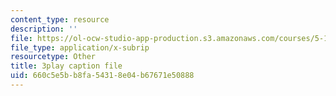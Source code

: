 ```yaml
---
content_type: resource
description: ''
file: https://ol-ocw-studio-app-production.s3.amazonaws.com/courses/5-111sc-principles-of-chemical-science-fall-2014/660c5e5bb8fa54318e04b67671e50888_pJdUR2uak2s.vtt
file_type: application/x-subrip
resourcetype: Other
title: 3play caption file
uid: 660c5e5b-b8fa-5431-8e04-b67671e50888
---
```

